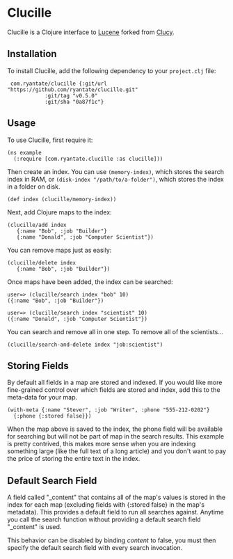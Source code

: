 Clucille
=====

Clucille is a Clojure interface to [Lucene](https://lucene.apache.org/)
forked from [Clucy](https://github.com/weavejester/clucy).

Installation
------------

To install Clucille, add the following dependency to your `project.clj`
file:

	 com.ryantate/clucille {:git/url "https://github.com/ryantate/clucille.git"
				:git/tag "v0.5.0"
				:git/sha "0a87f1c"}

Usage
-----

To use Clucille, first require it:

    (ns example
      (:require [com.ryantate.clucille :as clucille]))

Then create an index. You can use `(memory-index)`, which stores the search
index in RAM, or `(disk-index "/path/to/a-folder")`, which stores the index in
a folder on disk.

    (def index (clucille/memory-index))

Next, add Clojure maps to the index:

    (clucille/add index
       {:name "Bob", :job "Builder"}
       {:name "Donald", :job "Computer Scientist"})

You can remove maps just as easily:

    (clucille/delete index
       {:name "Bob", :job "Builder"})

Once maps have been added, the index can be searched:

    user=> (clucille/search index "bob" 10)
    ({:name "Bob", :job "Builder"})

    user=> (clucille/search index "scientist" 10)
    ({:name "Donald", :job "Computer Scientist"})

You can search and remove all in one step. To remove all of the
scientists...

    (clucille/search-and-delete index "job:scientist")

Storing Fields
--------------

By default all fields in a map are stored and indexed. If you would
like more fine-grained control over which fields are stored and index,
add this to the meta-data for your map.

    (with-meta {:name "Stever", :job "Writer", :phone "555-212-0202"}
      {:phone {:stored false}})

When the map above is saved to the index, the phone field will be
available for searching but will not be part of map in the search
results. This example is pretty contrived, this makes more sense when
you are indexing something large (like the full text of a long
article) and you don't want to pay the price of storing the entire
text in the index.

Default Search Field
--------------------

A field called "\_content" that contains all of the map's values is
stored in the index for each map (excluding fields with {:stored false}
in the map's metadata). This provides a default field to run all
searches against. Anytime you call the search function without
providing a default search field "\_content" is used.

This behavior can be disabled by binding *content* to false, you must
then specify the default search field with every search invocation.

